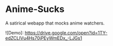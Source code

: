 # Anime-Sucks
A satirical webapp that mocks anime watchers.

![Demo]: https://drive.google.com/open?id=1TY-edZCLIVu4Hs70jPEyWmEDx_-LJGs1



